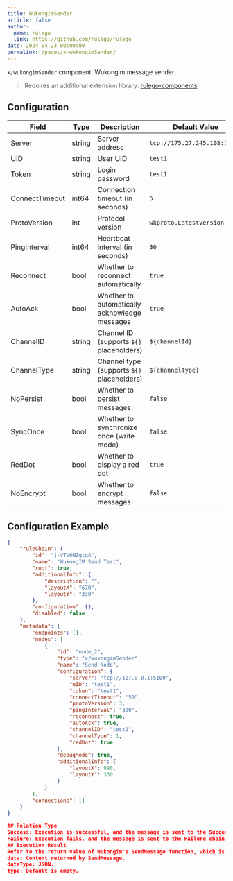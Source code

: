 ```yaml
---
title: WukongimSender 
article: false
author: 
  name: rulego
  link: https://github.com/rulego/rulego
date: 2024-04-24 00:00:00
permalink: /pages/x-wukongimSender/
---
```


`x/wukongimSender` component: <Badge text="v0.28.0+"/> Wukongim message sender.

> Requires an additional extension library: [rulego-components](https://github.com/rulego/rulego-components)

## Configuration

| Field          | Type             | Description                     | Default Value                 |
|----------------|------------------|---------------------------------|------------------------------|
| Server         | string           | Server address                  | `tcp://175.27.245.108:15100` |
| UID            | string           | User UID                        | `test1`                      |
| Token          | string           | Login password                  | `test1`                      |
| ConnectTimeout | int64            | Connection timeout (in seconds) | `5`                          |
| ProtoVersion   | int              | Protocol version                | `wkproto.LatestVersion`      |
| PingInterval   | int64            | Heartbeat interval (in seconds) | `30`                         |
| Reconnect      | bool             | Whether to reconnect automatically | `true`                       |
| AutoAck        | bool             | Whether to automatically acknowledge messages | `true`                       |
| ChannelID      | string           | Channel ID (supports `${}` placeholders) | `${channelId}`               |
| ChannelType    | string           | Channel type (supports `${}` placeholders) | `${channelType}`             |
| NoPersist      | bool             | Whether to persist messages     | `false`                      |
| SyncOnce       | bool             | Whether to synchronize once (write mode) | `false`                      |
| RedDot         | bool             | Whether to display a red dot    | `true`                       |
| NoEncrypt      | bool             | Whether to encrypt messages     | `false`                      |

## Configuration Example

```json
{
	"ruleChain": {
		"id": "j-VTV0NZgtgA",
		"name": "WukongIM Send Test",
		"root": true,
		"additionalInfo": {
			"description": "",
			"layoutX": "670",
			"layoutY": "330"
		},
		"configuration": {},
		"disabled": false
	},
	"metadata": {
		"endpoints": [],
		"nodes": [
			{
				"id": "node_2",
				"type": "x/wukongimSender",
				"name": "Send Node",
				"configuration": {
					"server": "tcp://127.0.0.1:5100",
					"uID": "test1",
					"token": "test1",
					"connectTimeout": "50",
					"protoVersion": 3,
					"pingInterval": "300",
					"reconnect": true,
					"autoAck": true,
					"channelID": "test2",
					"channelType": 1,
					"redDot": true
				},
				"debugMode": true,
				"additionalInfo": {
					"layoutX": 990,
					"layoutY": 330
				}
			}
		],
		"connections": []
	}
}

## Relation Type
Success: Execution is successful, and the message is sent to the Success chain.
Failure: Execution fails, and the message is sent to the Failure chain.
## Execution Result
Refer to the return value of Wukongim's SendMessage function, which is converted to the RuleMsg format and sent to the rule chain:
data: Content returned by SendMessage.
dataType: JSON.
type: Default is empty.